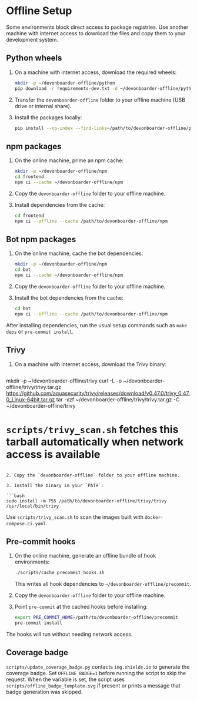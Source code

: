 # Offline Setup

Some environments block direct access to package registries. Use another
machine with internet access to download the files and copy them to your
development system.

## Python wheels

1. On a machine with internet access, download the required wheels:

   ```bash
   mkdir -p ~/devonboarder-offline/python
   pip download -r requirements-dev.txt -d ~/devonboarder-offline/python
   ```

2. Transfer the `devonboarder-offline` folder to your offline machine (USB drive or internal share).

3. Install the packages locally:

   ```bash
   pip install --no-index --find-links=/path/to/devonboarder-offline/python -r requirements-dev.txt
   ```

## npm packages

1. On the online machine, prime an npm cache:

   ```bash
   mkdir -p ~/devonboarder-offline/npm
   cd frontend
   npm ci --cache ~/devonboarder-offline/npm
   ```

2. Copy the `devonboarder-offline` folder to your offline machine.

3. Install dependencies from the cache:

   ```bash
   cd frontend
   npm ci --offline --cache /path/to/devonboarder-offline/npm
   ```

## Bot npm packages

1. On the online machine, cache the bot dependencies:

   ```bash
   mkdir -p ~/devonboarder-offline/npm
   cd bot
   npm ci --cache ~/devonboarder-offline/npm
   ```

2. Copy the `devonboarder-offline` folder to your offline machine.

3. Install the bot dependencies from the cache:

   ```bash
   cd bot
   npm ci --offline --cache /path/to/devonboarder-offline/npm
   ```

After installing dependencies, run the usual setup commands such as `make deps` or `pre-commit install`.

## Trivy

1. On a machine with internet access, download the Trivy binary:

   ```bash
 mkdir -p ~/devonboarder-offline/trivy
 curl -L -o ~/devonboarder-offline/trivy/trivy.tar.gz \
   https://github.com/aquasecurity/trivy/releases/download/v0.47.0/trivy_0.47.0_Linux-64bit.tar.gz
 tar -xzf ~/devonboarder-offline/trivy/trivy.tar.gz -C ~/devonboarder-offline/trivy
  # `scripts/trivy_scan.sh` fetches this tarball automatically when network access is available
   ```

2. Copy the `devonboarder-offline` folder to your offline machine.

3. Install the binary in your `PATH`:

   ```bash
   sudo install -m 755 /path/to/devonboarder-offline/trivy/trivy /usr/local/bin/trivy
   ```

Use `scripts/trivy_scan.sh` to scan the images built with `docker-compose.ci.yaml`.

## Pre-commit hooks

1. On the online machine, generate an offline bundle of hook environments:

   ```bash
   ./scripts/cache_precommit_hooks.sh
   ```

   This writes all hook dependencies to `~/devonboarder-offline/precommit`.

2. Copy the `devonboarder-offline` folder to your offline machine.

3. Point `pre-commit` at the cached hooks before installing:

   ```bash
   export PRE_COMMIT_HOME=/path/to/devonboarder-offline/precommit
   pre-commit install
   ```

The hooks will run without needing network access.

## Coverage badge

`scripts/update_coverage_badge.py` contacts `img.shields.io` to generate the
coverage badge. Set `OFFLINE_BADGE=1` before running the script to skip the
request. When the variable is set, the script uses `scripts/offline_badge_template.svg`
if present or prints a message that badge generation was skipped.

